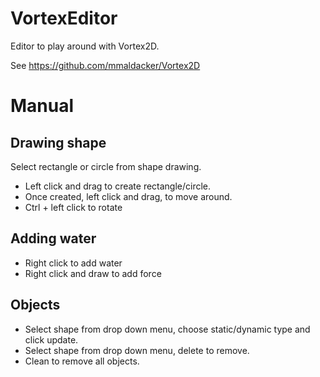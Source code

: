 # VortexEditor

Editor to play around with Vortex2D. 

See https://github.com/mmaldacker/Vortex2D

# Manual

## Drawing shape

Select rectangle or circle from shape drawing.

* Left click and drag to create rectangle/circle.
* Once created, left click and drag, to move around.
* Ctrl + left click to rotate

## Adding water

* Right click to add water
* Right click and draw to add force

## Objects

* Select shape from drop down menu, choose static/dynamic type and click update.
* Select shape from drop down menu, delete to remove.
* Clean to remove all objects.